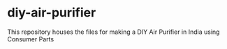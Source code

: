 # diy-air-purifier
This repository houses the files for making a DIY Air Purifier in India using Consumer Parts
